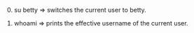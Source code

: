 0) su betty => switches the current user to betty.

1) whoami => prints the effective username of the current user.